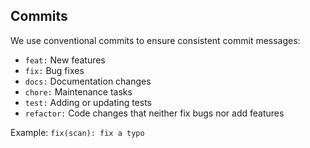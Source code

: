 ## Commits

We use conventional commits to ensure consistent commit messages:

- `feat:` New features
- `fix:` Bug fixes
- `docs:` Documentation changes
- `chore:` Maintenance tasks
- `test:` Adding or updating tests
- `refactor:` Code changes that neither fix bugs nor add features

Example: `fix(scan): fix a typo`
